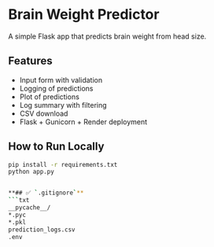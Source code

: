 # Brain Weight Predictor

A simple Flask app that predicts brain weight from head size.

## Features
- Input form with validation
- Logging of predictions
- Plot of predictions
- Log summary with filtering
- CSV download
- Flask + Gunicorn + Render deployment

## How to Run Locally

```bash
pip install -r requirements.txt
python app.py


**## ✅ `.gitignore`**
```txt
__pycache__/
*.pyc
*.pkl
prediction_logs.csv
.env
